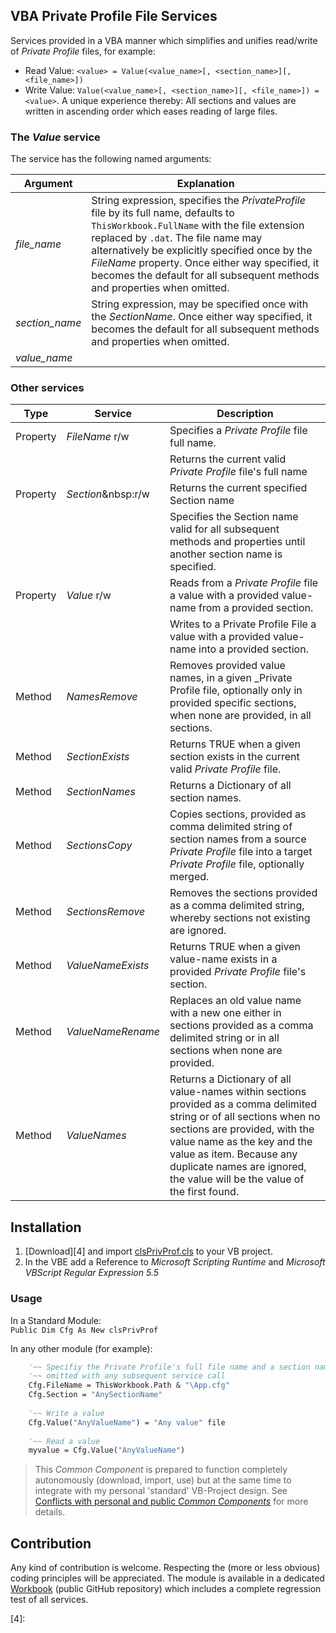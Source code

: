 ## VBA Private Profile File Services
Services provided in a VBA manner which simplifies and unifies read/write of _Private Profile_ files, for example:  
- Read Value: `<value> = Value(<value_name>[, <section_name>][, <file_name>])`
- Write Value: `Value(<value_name>[, <section_name>][, <file_name>]) = <value>`. 
A unique experience thereby: All sections and values are written in ascending order which eases reading of large files.

### The _Value_ service
The service has the following named arguments:

| Argument        | Explanation |
|-----------------|-------------|
| _file\_name_    | String expression, specifies the _PrivateProfile_ file by its full name, defaults to `ThisWorkbook.FullName` with the file extension replaced by `.dat`. The file name may alternatively be explicitly specified once by the  _FileName_ property. Once either way specified, it becomes the default for all subsequent methods and properties when omitted.|
| _section\_name_ | String expression, may be specified once with the _SectionName_. Once either way specified, it becomes the default for all subsequent methods and properties when omitted.|
| _value\_name_   | |

### Other services

| Type     | Service    | Description |
|----------|---------------|-------------|
| Property |_FileName_&nbsp;r/w | Specifies a _Private Profile_ file full name. |
|          |                    | Returns the current valid _Private Profile_ file's full name |
| Property |_Section_&nbsp:r/w  | Returns the current specified Section name |
|          |                    | Specifies the Section name valid for all subsequent methods and properties until another section name is specified.|
| Property |_Value_&nbsp;r/w    | Reads from a _Private Profile_ file a value with a provided value-name from a provided section.|
|          |                    | Writes to a Private Profile File a value with a provided value-name into a provided section.|
| Method   |_NamesRemove_       | Removes provided value names, in a given _Private Profile file, optionally only in provided specific sections, when none are provided, in all sections.|
| Method   |_SectionExists_     | Returns TRUE when a given section exists in the current valid _Private Profile_ file.|
| Method   |_SectionNames_      | Returns a Dictionary of all section names.|
| Method   |_SectionsCopy_      | Copies sections, provided as comma delimited string of section names from a source _Private Profile_ file into a target _Private Profile_ file, optionally merged.|
| Method   |_SectionsRemove_    | Removes the sections provided as a comma delimited string, whereby sections not existing are ignored.|
| Method   |_ValueNameExists_   | Returns TRUE when a given value-name exists in a provided _Private Profile_ file's section.|
| Method   |_ValueNameRename_   | Replaces an old value name with a new one either in sections provided as a comma delimited string or in all sections when none are provided.|
| Method   |_ValueNames_        | Returns a Dictionary of all value-names within sections provided as a comma delimited string or of all sections when no sections are provided, with the value name as the key and the value as item. Because any duplicate names are ignored, the value will be the value of the first found.|

## Installation
1. [Download][4] and import [clsPrivProf.cls][1] to your VB project.
2. In the VBE add a Reference to _Microsoft Scripting Runtime_ and _Microsoft VBScript Regular Expression 5.5_

### Usage
In a Standard Module:  
`Public Dim Cfg As New clsPrivProf`

In any other module (for example):  
```vb  
    '~~ Specifiy the Private Profile's full file name and a section name which then can be
    '~~ omitted with any subsequent service call
    Cfg.FileName = ThisWorkbook.Path & "\App.cfg"
    Cfg.Section = "AnySectionName"
    
    '~~ Write a value
    Cfg.Value("AnyValueName") = "Any value" file
    
    '~~ Read a value
    myvalue = Cfg.Value("AnyValueName") 
```

> This _Common Component_ is prepared to function completely autonomously (download, import, use) but at the same time to integrate with my personal 'standard' VB-Project design. See [Conflicts with personal and public _Common Components_][2] for more details.

## Contribution
Any kind of contribution is welcome. Respecting the (more or less obvious) coding principles will be appreciated. The module is available in a dedicated [Workbook][3] (public GitHub repository) which includes a complete regression test of all services.

[1]:https://github.com/warbe-maker/VBA-Private-Profile/blob/main/source/clsPrivProf.cls
[2]:https://warbe-maker.github.io/vba/common/2022/02/15/Personal-and-public-Common-Components.html
[3]:https://github.com/warbe-maker/VBA-Private-Profile
[4]: